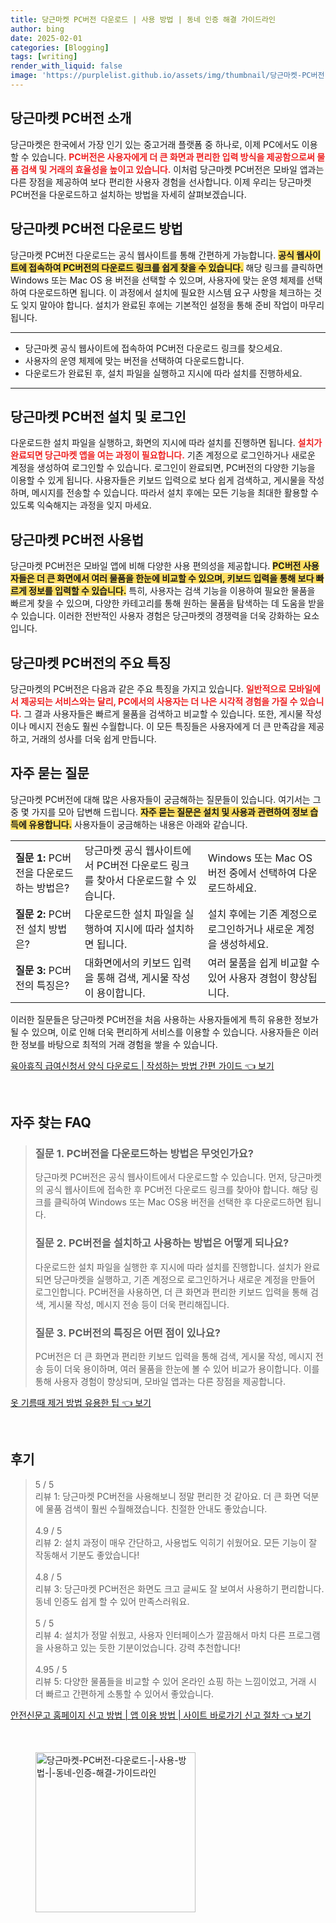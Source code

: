 ```yaml
---
title: 당근마켓 PC버전 다운로드 | 사용 방법 | 동네 인증 해결 가이드라인
author: bing
date: 2025-02-01
categories: [Blogging]
tags: [writing]
render_with_liquid: false
image: 'https://purplelist.github.io/assets/img/thumbnail/당근마켓-PC버전-다운로드-|-사용-방법-|-동네-인증-해결-가이드라인.webp'
---
```



<h2 id='당근마켓 PC버전 소개'>당근마켓 PC버전 소개</h2>

<p>당근마켓은 한국에서 가장 인기 있는 중고거래 플랫폼 중 하나로, 이제 PC에서도 이용할 수 있습니다. <b><span style="color: #ee2323;">PC버전은 사용자에게 더 큰 화면과 편리한 입력 방식을 제공함으로써 물품 검색 및 거래의 효율성을 높이고 있습니다.</span></b> 이처럼 당근마켓 PC버전은 모바일 앱과는 다른 장점을 제공하여 보다 편리한 사용자 경험을 선사합니다. 이제 우리는 당근마켓 PC버전을 다운로드하고 설치하는 방법을 자세히 살펴보겠습니다.</p>

<h2 id='당근마켓 PC버전 다운로드 방법'>당근마켓 PC버전 다운로드 방법</h2>

<p>당근마켓 PC버전 다운로드는 공식 웹사이트를 통해 간편하게 가능합니다. <b><span style="background-color: #ffe066;">공식 웹사이트에 접속하여 PC버전의 다운로드 링크를 쉽게 찾을 수 있습니다.</span></b> 해당 링크를 클릭하면 Windows 또는 Mac OS 용 버전을 선택할 수 있으며, 사용자에 맞는 운영 체제를 선택하여 다운로드하면 됩니다. 이 과정에서 설치에 필요한 시스템 요구 사항을 체크하는 것도 잊지 말아야 합니다. 설치가 완료된 후에는 기본적인 설정을 통해 준비 작업이 마무리됩니다.</p>

<hr />

<ul>
    <li>당근마켓 공식 웹사이트에 접속하여 PC버전 다운로드 링크를 찾으세요.</li>
    <li>사용자의 운영 체제에 맞는 버전을 선택하여 다운로드합니다.</li>
    <li>다운로드가 완료된 후, 설치 파일을 실행하고 지시에 따라 설치를 진행하세요.</li>
</ul>

<hr />

<h2 id='당근마켓 PC버전 설치 및 로그인'>당근마켓 PC버전 설치 및 로그인</h2>

<p>다운로드한 설치 파일을 실행하고, 화면의 지시에 따라 설치를 진행하면 됩니다. <b><span style="color: #ee2323;">설치가 완료되면 당근마켓 앱을 여는 과정이 필요합니다.</span></b> 기존 계정으로 로그인하거나 새로운 계정을 생성하여 로그인할 수 있습니다. 로그인이 완료되면, PC버전의 다양한 기능을 이용할 수 있게 됩니다. 사용자들은 키보드 입력으로 보다 쉽게 검색하고, 게시물을 작성하며, 메시지를 전송할 수 있습니다. 따라서 설치 후에는 모든 기능을 최대한 활용할 수 있도록 익숙해지는 과정을 잊지 마세요.</p>

<h2 id='당근마켓 PC버전 사용법'>당근마켓 PC버전 사용법</h2>

<p>당근마켓 PC버전은 모바일 앱에 비해 다양한 사용 편의성을 제공합니다. <b><span style="background-color: #ffe066;">PC버전 사용자들은 더 큰 화면에서 여러 물품을 한눈에 비교할 수 있으며, 키보드 입력을 통해 보다 빠르게 정보를 입력할 수 있습니다.</span></b> 특히, 사용자는 검색 기능을 이용하여 필요한 물품을 빠르게 찾을 수 있으며, 다양한 카테고리를 통해 원하는 물품을 탐색하는 데 도움을 받을 수 있습니다. 이러한 전반적인 사용자 경험은 당근마켓의 경쟁력을 더욱 강화하는 요소입니다.</p>

<h2 id='당근마켓 PC버전의 주요 특징'>당근마켓 PC버전의 주요 특징</h2>

<p>당근마켓의 PC버전은 다음과 같은 주요 특징을 가지고 있습니다. <b><span style="color: #ee2323;">일반적으로 모바일에서 제공되는 서비스와는 달리, PC에서의 사용자는 더 나은 시각적 경험을 가질 수 있습니다.</span></b> 그 결과 사용자들은 빠르게 물품을 검색하고 비교할 수 있습니다. 또한, 게시물 작성이나 메시지 전송도 훨씬 수월합니다. 이 모든 특징들은 사용자에게 더 큰 만족감을 제공하고, 거래의 성사를 더욱 쉽게 만듭니다.</p>

<h2 id='자주 묻는 질문'>자주 묻는 질문</h2>

<p>당근마켓 PC버전에 대해 많은 사용자들이 궁금해하는 질문들이 있습니다. 여기서는 그 중 몇 가지를 모아 답변해 드립니다. <b><span style="background-color: #ffe066;">자주 묻는 질문은 설치 및 사용과 관련하여 정보 습득에 유용합니다.</span></b> 사용자들이 궁금해하는 내용은 아래와 같습니다.</p>

<table>
    <tr>
        <td><b>질문 1:</b> PC버전을 다운로드하는 방법은?</td>
        <td>당근마켓 공식 웹사이트에서 PC버전 다운로드 링크를 찾아서 다운로드할 수 있습니다.</td>
        <td>Windows 또는 Mac OS 버전 중에서 선택하여 다운로드하세요.</td>
    </tr>
    <tr>
        <td><b>질문 2:</b> PC버전 설치 방법은?</td>
        <td>다운로드한 설치 파일을 실행하여 지시에 따라 설치하면 됩니다.</td>
        <td>설치 후에는 기존 계정으로 로그인하거나 새로운 계정을 생성하세요.</td>
    </tr>
    <tr>
        <td><b>질문 3:</b> PC버전의 특징은?</td>
        <td>대화면에서의 키보드 입력을 통해 검색, 게시물 작성이 용이합니다.</td>
        <td>여러 물품을 쉽게 비교할 수 있어 사용자 경험이 향상됩니다.</td>
    </tr>
</table>

<p>이러한 질문들은 당근마켓 PC버전을 처음 사용하는 사용자들에게 특히 유용한 정보가 될 수 있으며, 이로 인해 더욱 편리하게 서비스를 이용할 수 있습니다. 사용자들은 이러한 정보를 바탕으로 최적의 거래 경험을 쌓을 수 있습니다.</p>


<p><a class="click-button" title="육아휴직 급여신청서 양식 다운로드 | 작성하는 방법 간편 가이드" href="https://purplelist.github.io/posts/%EC%9C%A1%EC%95%84%ED%9C%B4%EC%A7%81-%EA%B8%89%EC%97%AC%EC%8B%A0%EC%B2%AD%EC%84%9C-%EC%96%91%EC%8B%9D-%EB%8B%A4%EC%9A%B4%EB%A1%9C%EB%93%9C-%EC%9E%91%EC%84%B1%ED%95%98%EB%8A%94-%EB%B0%A9%EB%B2%95-%EA%B0%84%ED%8E%B8-%EA%B0%80%EC%9D%B4%EB%93%9C/" rel="dofollow">육아휴직 급여신청서 양식 다운로드 | 작성하는 방법 간편 가이드 👈 보기</a></p><br>
<h2 id='자주_찾는_FAQ'>자주 찾는 FAQ</h2>
<div itemscope="" itemtype="https://schema.org/FAQPage"> 
<blockquote> 
<div itemscope="" itemprop="mainEntity" itemtype="https://schema.org/Question"> 
<h3 itemprop="name">질문 1. PC버전을 다운로드하는 방법은 무엇인가요?</h3> 
<div itemscope="" itemprop="acceptedAnswer" itemtype="https://schema.org/Answer"> 
<span itemprop="text"> 
<p>당근마켓 PC버전은 공식 웹사이트에서 다운로드할 수 있습니다. 먼저, 당근마켓의 공식 웹사이트에 접속한 후 PC버전 다운로드 링크를 찾아야 합니다. 해당 링크를 클릭하여 Windows 또는 Mac OS용 버전을 선택한 후 다운로드하면 됩니다.</p> 
</span> 
</div> 
</div> 

<div itemscope="" itemprop="mainEntity" itemtype="https://schema.org/Question"> 
<h3 itemprop="name">질문 2. PC버전을 설치하고 사용하는 방법은 어떻게 되나요?</h3> 
<div itemscope="" itemprop="acceptedAnswer" itemtype="https://schema.org/Answer"> 
<span itemprop="text"> 
<p>다운로드한 설치 파일을 실행한 후 지시에 따라 설치를 진행합니다. 설치가 완료되면 당근마켓을 실행하고, 기존 계정으로 로그인하거나 새로운 계정을 만들어 로그인합니다. PC버전을 사용하면, 더 큰 화면과 편리한 키보드 입력을 통해 검색, 게시물 작성, 메시지 전송 등이 더욱 편리해집니다.</p> 
</span> 
</div> 
</div> 

<div itemscope="" itemprop="mainEntity" itemtype="https://schema.org/Question"> 
<h3 itemprop="name">질문 3. PC버전의 특징은 어떤 점이 있나요?</h3> 
<div itemscope="" itemprop="acceptedAnswer" itemtype="https://schema.org/Answer"> 
<span itemprop="text"> 
<p>PC버전은 더 큰 화면과 편리한 키보드 입력을 통해 검색, 게시물 작성, 메시지 전송 등이 더욱 용이하며, 여러 물품을 한눈에 볼 수 있어 비교가 용이합니다. 이를 통해 사용자 경험이 향상되며, 모바일 앱과는 다른 장점을 제공합니다.</p> 
</span> 
</div> 
</div> 
</blockquote> 
</div>
<p><a class="click-button" title="옷 기름때 제거 방법 유용한 팁" href="https://purplelist.github.io/posts/%EC%98%B7-%EA%B8%B0%EB%A6%84%EB%95%8C-%EC%A0%9C%EA%B1%B0-%EB%B0%A9%EB%B2%95-%EC%9C%A0%EC%9A%A9%ED%95%9C-%ED%8C%81/" rel="dofollow">옷 기름때 제거 방법 유용한 팁 👈 보기</a></p><br>
<h2 id='후기'>후기</h2>
<div itemscope itemtype="https://schema.org/Product">
  <blockquote>
  <div itemprop="review" itemscope itemtype="https://schema.org/Review">
      <div itemprop="reviewRating" itemscope itemtype="https://schema.org/Rating"> <span itemprop="ratingValue">5</span> / <span itemprop="bestRating">5</span> </div>
      <span itemprop="reviewBody">리뷰 1: 당근마켓 PC버전을 사용해보니 정말 편리한 것 같아요. 더 큰 화면 덕분에 물품 검색이 훨씬 수월해졌습니다. 친절한 안내도 좋았습니다.</span>
  </div>
  <br>
  <div itemprop="review" itemscope itemtype="https://schema.org/Review">
      <div itemprop="reviewRating" itemscope itemtype="https://schema.org/Rating"> <span itemprop="ratingValue">4.9</span> / <span itemprop="bestRating">5</span> </div>
      <span itemprop="reviewBody">리뷰 2: 설치 과정이 매우 간단하고, 사용법도 익히기 쉬웠어요. 모든 기능이 잘 작동해서 기분도 좋았습니다!</span>
  </div>
  <br>
  <div itemprop="review" itemscope itemtype="https://schema.org/Review">
      <div itemprop="reviewRating" itemscope itemtype="https://schema.org/Rating"> <span itemprop="ratingValue">4.8</span> / <span itemprop="bestRating">5</span> </div>
      <span itemprop="reviewBody">리뷰 3: 당근마켓 PC버전은 화면도 크고 글씨도 잘 보여서 사용하기 편리합니다. 동네 인증도 쉽게 할 수 있어 만족스러워요.</span>
  </div>
  <br>
  <div itemprop="review" itemscope itemtype="https://schema.org/Review">
      <div itemprop="reviewRating" itemscope itemtype="https://schema.org/Rating"> <span itemprop="ratingValue">5</span> / <span itemprop="bestRating">5</span> </div>
      <span itemprop="reviewBody">리뷰 4: 설치가 정말 쉬웠고, 사용자 인터페이스가 깔끔해서 마치 다른 프로그램을 사용하고 있는 듯한 기분이었습니다. 강력 추천합니다!</span>
  </div>
  <br>
  <div itemprop="review" itemscope itemtype="https://schema.org/Review">
      <div itemprop="reviewRating" itemscope itemtype="https://schema.org/Rating"> <span itemprop="ratingValue">4.95</span> / <span itemprop="bestRating">5</span> </div>
      <span itemprop="reviewBody">리뷰 5: 다양한 물품들을 비교할 수 있어 온라인 쇼핑 하는 느낌이었고, 거래 시 더 빠르고 간편하게 소통할 수 있어서 좋았습니다.</span>
  </div>
  </blockquote>
</div>
<p><a class="click-button" title="안전신문고 홈페이지 신고 방법 | 앱 이용 방법 | 사이트 바로가기 신고 절차" href="https://purplelist.github.io/posts/%EC%95%88%EC%A0%84%EC%8B%A0%EB%AC%B8%EA%B3%A0-%ED%99%88%ED%8E%98%EC%9D%B4%EC%A7%80-%EC%8B%A0%EA%B3%A0-%EB%B0%A9%EB%B2%95-%EC%95%B1-%EC%9D%B4%EC%9A%A9-%EB%B0%A9%EB%B2%95-%EC%82%AC%EC%9D%B4%ED%8A%B8-%EB%B0%94%EB%A1%9C%EA%B0%80%EA%B8%B0-%EC%8B%A0%EA%B3%A0-%EC%A0%88%EC%B0%A8/" rel="dofollow">안전신문고 홈페이지 신고 방법 | 앱 이용 방법 | 사이트 바로가기 신고 절차 👈 보기</a></p><br>
<figure class="image"><img src="https://purplelist.github.io/assets/img/thumbnail/당근마켓-PC버전-다운로드-|-사용-방법-|-동네-인증-해결-가이드라인.webp" alt="당근마켓-PC버전-다운로드-|-사용-방법-|-동네-인증-해결-가이드라인" width="256" height="256"></figure>
